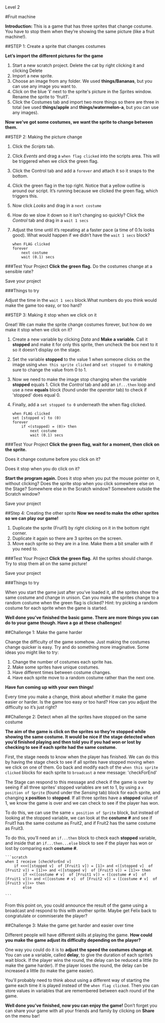 Level 2

#Fruit machine

__Introduction:__
This is a game that has three sprites that change costume. You have to stop them when they’re showing the same picture (like a fruit machine!).

##STEP 1: Create a sprite that changes costumes

__Let’s import the different pictures for the game__

1. Start a new scratch project. Delete the cat by right clicking it and clicking Delete
2. Import a new sprite.
3. Choose an image from any folder. We used **things/Bananas**, but you can use any image you want to.
4. Click on the blue '**i**' next to the sprite's picture in the Sprites window. Rename the sprite to 'fruit1'.
5. Click the Costumes tab and import two more things so there are three in total (we used **things/apple** and **things/watermelon-a**, but you can use any images).

__Now we’ve got some costumes, we want the sprite to change between them.__

##STEP 2: Making the picture change

1. Click the *Scripts* tab.
2. Click *Events* and drag a `when flag clicked` into the scripts area. This will be triggered when we click the green flag.
3. Click the Control tab and add a `forever` and attach it so it snaps to the bottom.
4. Click the green flag in the top right. Notice that a yellow outline is around our script. It’s running because we clicked the green flag, which triggers this.
5. Now click *Looks* and drag in a `next costume`
6. How do we slow it down so it isn’t changing so quickly? Click the *Control* tab and drag in a `wait 1 secs`
7. Adjust the time until it’s repeating at a faster pace (a time of 0.1s looks good). What would happen if we didn’t have the `wait 1 secs` block?

    ```scratch
    when FLAG clicked
    forever		
        next costume
        wait (0.1) secs

    ```

###Test Your Project
__Click the green flag.__ 
Do the costumes change at a sensible rate?

Save your project

###Things to try

Adjust the time in the `wait 1 secs` block.What numbers do you think would make the game too easy, or too hard?

##STEP 3: Making it stop when we click on it

Great! We can make the sprite change costumes forever, but how do we make it stop when we click on it?

1. Create a new variable by clicking *Data* and **Make a variable**. Call it **stopped** and make it for only this sprite, then uncheck the box next to it so it doesn’t display on the stage.
2. Set the variable **stopped** to the value 1 when someone clicks on the image using `when this sprite clicked` and `set stopped to 0` making sure to change the value from 0 to 1.
3. Now we need to make the image stop changing when the variable **stopped** equals 1. Click the *Control* tab and add an `if...then` loop and use a new **equals** block (found under the *operator* tab) to check if 'stopped' does equal 0.
4. Finally, add a `set stopped to 0` underneath the when flag clicked.

    ```scratch
    when FLAG clicked
    set [stopped v] to (0)
    forever 
        if <(stopped) = (0)> then
            next costume
            wait (0.1) secs

    ```

###Test Your Project
__Click the green flag, wait for a moment, then click on the sprite.__ 

Does it change costume before you click on it? 

Does it stop when you do click on it?

__Start the program again.__ Does it stop when you put the mouse pointer on it, without clicking? Does the sprite stop when you click somewhere else on the Stage? Somewhere else in the Scratch window? Somewhere outside the Scratch window?

Save your project

##Step 4: Creating the other sprite
__Now we need to make the other sprites so we can play our game!__

1. Duplicate the sprite (Fruit1) by right clicking on it in the bottom right corner.
2. Duplicate it again so there are 3 sprites on the screen.
3. Move each sprite so they are in a line. Make them a bit smaller with if you need to.

###Test Your Project
__Click the green flag.__ All the sprites should change. Try to stop them all on the same picture!

Save your project

###Things to try

When you start the game just after you’ve loaded it, all the sprites show the same costume and change in unison. Can you make the sprites change to a random costume when the green flag is clicked?
Hint: try picking a random costume for each sprite when the game is started.

__Well done you’ve finished the basic game. There are more things you can do to your game though. Have a go at these challenges!__


##Challenge 1: Make the game harder

Change the difficulty of the game somehow. Just making the costumes change quicker is easy. Try and do something more imaginative. Some ideas you might like to try:

1. Change the number of costumes each sprite has.
2. Make some sprites have unique costumes.
3. Have different times between costume changes.
4. Have each sprite move to a random costume rather than the next one. 


__Have fun coming up with your own things!__

Every time you make a change, think about whether it make the game easier or harder. Is the game too easy or too hard? How can you adjust the difficulty so it’s just right?


##Challenge 2: Detect when all the sprites have stopped on the same costume

__The aim of the game is click on the sprites so they’re stopped while showing the same costume. It would be nice if the stage detected when you’d finished playing and then told you if you had won or lost by checking to see if each sprite had the same costume.__

First, the stage needs to know when the player has finished. We can do this by having the stage check to see if all sprites have stopped moving when we click on one of them. Go back and modify each of the `when this sprite clicked` blocks for each sprite to `broadcast` a new message: 'checkForEnd'

The Stage can respond to this message and check if the game is over by seeing if all three sprites’ stopped variables are set to 1, by using a `x position of Sprite` (found under the *Sensing* tab) block for each sprite, and changing **x position** to **stopped**. If all three sprites have a **stopped** value of 1, we know the game is over and we can check to see if the player has won.

To do this, we can use the same `x position of Sprite` block, but instead of looking at the stopped variable, we can look at the **costume #** and see if Fruit1 has the same costume as Fruit2, and if Fruit2 has the same costume as Fruit3.

To do this, you’ll need an `if...then` block to check each **stopped** variable, and inside that an `if...then...else` block to see if the player has won or lost by comparing each **costume #**.

    ```scratch
    when I receive [checkForEnd v]
        if <<<([stopped v]  of [Fruit1 v]) = [1]> and <([stopped v]  of [Fruit2 v]) = [1]>> and <([stopped v]  of [Fruit3 v]) = [1]>> then
            if <<([costume # v]  of [Fruit1 v]) = ([costume # v]  of [Fruit1 v])> and <([costume # v]  of [Fruit2 v]) = ([costume # v]  of [Fruit3 v])>> then
            else

    ```
    
From this point on, you could announce the result of the game using a broadcast and respond to this with another sprite. Maybe get Felix back to congratulate or commiserate the player?

##Challenge 3: Make the game get harder and easier over time

Different people will have different skills at playing the game. __How could you make the game adjust its difficulty depending on the player?__

One way you could do it is to __adjust the speed the costumes change at__. You can use a variable, called **delay**, to give the duration of each sprite’s wait block. If the player wins the round, the delay can be reduced a little (to make the game harder). If the player loses the round, the delay can be increased a little (to make the game easier). 

You'll probably need to think about using a different way of starting the game each time it is played instead of the `when flag clicked`. Then you can store values in variables that are remembered between each round of the game. 

__Well done you’ve finished, now you can enjoy the game!__
Don’t forget you can share your game with all your friends and family by clicking on __Share__ on the menu bar!